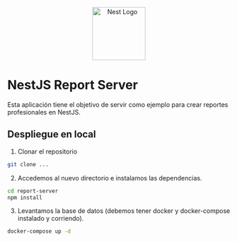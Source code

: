 <p align="center">
  <a href="http://nestjs.com/" target="blank"><img src="https://nestjs.com/img/logo-small.svg" width="120" alt="Nest Logo" /></a>
</p>

# NestJS Report Server

Esta aplicación tiene el objetivo de servir como ejemplo para crear reportes profesionales en NestJS.

## Despliegue en local

1. Clonar el repositorio

```bash
git clone ...
```

2. Accedemos al nuevo directorio e instalamos las dependencias.

```bash
cd report-server
npm install
```

3. Levantamos la base de datos (debemos tener docker y docker-compose instalado y corriendo).

```bash
docker-compose up -d
```
